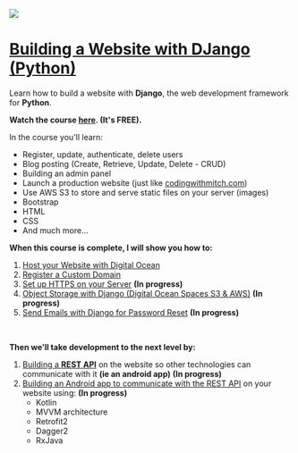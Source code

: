 <a href="https://codingwithmitch.com/courses/building-a-website-django-python/"><img class='header-img' src='https://codingwithmitch.s3.amazonaws.com/static/building-a-website-django-python/images/Python_web_development.png' /></a>
<a href="https://codingwithmitch.com/courses/building-a-website-django-python/"><h1>Building a Website with DJango (Python)</h1></a>

<p>Learn how to build a website with <strong>Django</strong>, the web development framework for <strong>Python</strong>.</p>
<p><strong>Watch the course <a href="https://codingwithmitch.com/courses/building-a-website-django-python/">here</a>. (It's FREE).</strong></p>
<p>In the course you'll learn:</p>
<ul>
<li>Register, update, authenticate, delete users</li>
<li>Blog posting (Create, Retrieve, Update, Delete - CRUD)</li>
<li>Building an admin panel</li>
<li>Launch a production website (just like <a href="codingwithmitch.com" target="_blank">codingwithmitch.com</a>)</li>
<li>Use AWS S3 to store and serve static files on your server (images)</li>
<li>Bootstrap</li>
<li>HTML</li>
<li>CSS</li>
<li>And much more...</li>
</ul>


<p><strong>When this course is complete, I will show you how to:</strong></p>
<ol>
<li><a href="https://codingwithmitch.com/courses/hosting-a-django-website-with-digital-ocean/hosting-django-website-digital-ocean/" target="_blank">Host your Website with Digital Ocean</a></li>
<li><a href="https://codingwithmitch.com/courses/hosting-a-django-website-with-digital-ocean/registering-domain-name-namecheap/" target="_blank">Register a Custom Domain</a></li>
<li><a href="#" target="_blank">Set up HTTPS on your Server</a> <strong class="text-warning">(In progress)</strong></li>
<li><a href="#" target="_blank">Object Storage with Django (Digital Ocean Spaces S3 &amp; AWS)</a> <strong class="text-warning">(In progress)</strong></li>
<li><a href="#" target="_blank">Send Emails with Django for Password Reset</a> <strong class="text-warning">(In progress)</strong></li>
</ol>
<br>
<p><strong>Then we'll take development to the next level by:</strong></p>
<ol>
<li><a href="#" target="_blank">Building a <strong>REST API</strong></a> on the website so other technologies can communicate with it <strong>(ie an android app)</strong> <strong class="text-warning">(In progress)</strong></li>
<li>
  <a href="#" target="_blank">Building an Android app to communicate with the REST API</a> on your website using:  <strong class="text-warning">(In progress)</strong>
  <ul>
    <li>Kotlin</li>
    <li>MVVM architecture</li>
    <li>Retrofit2</li>
    <li>Dagger2</li>
    <li>RxJava</li>
  </ul>
</li>
</ol>

